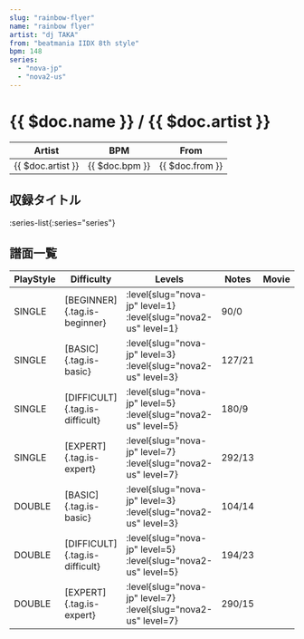 ```yaml
---
slug: "rainbow-flyer"
name: "rainbow flyer"
artist: "dj TAKA"
from: "beatmania IIDX 8th style"
bpm: 148
series:
  - "nova-jp"
  - "nova2-us"
---
```


# {{ $doc.name }} / {{ $doc.artist }}

|Artist|BPM|From|
|------|---|----|
|{{ $doc.artist }}|{{ $doc.bpm }}|{{ $doc.from }}|

## 収録タイトル

:series-list{:series="series"}

## 譜面一覧

|PlayStyle|Difficulty|Levels|Notes|Movie|
|---------|----------|------|-----|-----|
|SINGLE|[BEGINNER]{.tag.is-beginner}|:level{slug="nova-jp" level=1} :level{slug="nova2-us" level=1}|90/0||
|SINGLE|[BASIC]{.tag.is-basic}|:level{slug="nova-jp" level=3} :level{slug="nova2-us" level=3}|127/21||
|SINGLE|[DIFFICULT]{.tag.is-difficult}|:level{slug="nova-jp" level=5} :level{slug="nova2-us" level=5}|180/9||
|SINGLE|[EXPERT]{.tag.is-expert}|:level{slug="nova-jp" level=7} :level{slug="nova2-us" level=7}|292/13||
|DOUBLE|[BASIC]{.tag.is-basic}|:level{slug="nova-jp" level=3} :level{slug="nova2-us" level=3}|104/14||
|DOUBLE|[DIFFICULT]{.tag.is-difficult}|:level{slug="nova-jp" level=5} :level{slug="nova2-us" level=5}|194/23||
|DOUBLE|[EXPERT]{.tag.is-expert}|:level{slug="nova-jp" level=7} :level{slug="nova2-us" level=7}|290/15||
